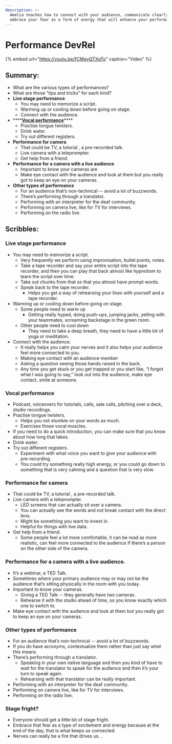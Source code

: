 ```yaml
---
description: >-
  Amelia teaches how to connect with your audience, communicate clearly, and
  embrace your fear as a form of energy that will enhance your performance.
---
```


# Performance DevRel

{% embed url="https://youtu.be/fCMqvQTXqTo" caption="Video" %}

## Summary:

* What are the various types of performances?
* What are those “tips and tricks” for each kind?
* **Live stage performance** 
  * You may need to memorize a script. 
  * Warming up or cooling down before going on stage.
  * Connect with the audience. 
* \*\*\*\*[**Vocal performance**](https://youtu.be/fCMqvQTXqTo)\*\*\*\*
  * Practise tongue twisters. 
  * Drink water. 
  * Try out different registers.
* **Performance for camera** 
  * That could be TV, a tutorial , a pre-recorded talk. 
  * Live camera with a teleprompter. 
  * Get help from a friend. 
* **Performance for a camera with a live audience**
  * Important to know your cameras are
  * Make eye contact with the audience and look at them but you really got to keep an eye on your cameras. 
* **Other types of performance** 
  * For an audience that’s non-technical -- avoid a lot of buzzwords. 
  * There’s performing through a translator. 
  * Performing with an interpreter for the deaf community. 
  * Performing on camera live, like for TV for interviews. 
  * Performing on the radio live.

## Scribbles:

### Live stage performance 

* You may need to memorize a script. 
  * Very frequently we perform using improvisation, bullet points, notes. 
  * Take a tape recorder and say your entire script into the tape recorder, and then you can play that back almost like hypnotism to learn the script over time.
  * Take out chunks from that so that you almost have prompt words. 
  * Speak back to the tape recorder. 
    * Helps you get a way of rehearsing your lines with yourself and a tape recorder. 
* Warming up or cooling down before going on stage.
  * Some people need to warm up
    * Getting really hyped, doing push-ups, jumping jacks, yelling with your teammates, screaming backstage in the green room. 
  * Other people need to cool down
    * They need to take a deep breath, they need to have a little bit of yoga or meditation.
* Connect with the audience. 
  * It really helps you calm your nerves and it also helps your audience feel more connected to you. 
  * Making eye contact with an audience member
  * Asking a question seeing those hands raised in the back. 
  * Any time you get stuck or you get trapped or you start like, “I forgot what I was going to say,” look out into the audience, make eye contact, smile at someone.

### Vocal performance

* Podcast, voiceovers for tutorials, calls, sale calls, pitching over a deck, studio recordings.
* Practise tongue twisters. 
  * Helps you not stumble on your words as much. 
  * Exercises those vocal muscles. 
* If you need to do a quick introduction, you can make sure that you know about how long that takes. 
* Drink water. 
* Try out different registers. 
  * Experiment with what voice you want to give your audience with pre-recording.
  * You could try something really high energy, or you could go down to something that is very calming and a question that is very slow. 

### Performance for camera 

* That could be TV, a tutorial , a pre-recorded talk. 
* Live camera with a teleprompter. 
  * LED screens that can actually sit over a camera. 
  * You can actually see the words and not break contact with the direct lens.
  * Might be something you want to invest in.
  * Helpful for things with live data. 
* Get help from a friend. 
  * Some people feel a lot more comfortable, it can be read as more realistic, can feel more connected to the audience if there’s a person on the other side of the camera.

### Performance for a camera with a live audience. 

* It’s a webinar, a TED Talk.
* Sometimes where your primary audience may or may not be the audience that’s sitting physically in the room with you today.
* Important to know your cameras. 
  * Giving a TED Talk -- they generally have two cameras.
  * Rehearse it with the studio ahead of time, so you know exactly which one to switch to. 
* Make eye contact with the audience and look at them but you really got to keep an eye on your cameras. 

### Other types of performance 

* For an audience that’s non-technical -- avoid a lot of buzzwords. 
* If you do have acronyms, contextualize them rather than just say what this means.
* There’s performing through a translator. 
  * Speaking in your own native language and then you kind of have to wait for the translator to speak for the audience and then it’s your turn to speak again. 
  * Rehearsing with that translator can be really important. 
* Performing with an interpreter for the deaf community. 
* Performing on camera live, like for TV for interviews. 
* Performing on the radio live.

### Stage fright? 

* Everyone should get a little bit of stage fright.
* Embrace that fear as a type of excitement and energy because at the end of the day, that is what keeps us connected.
* Nerves can really be a fire that drives us. .

